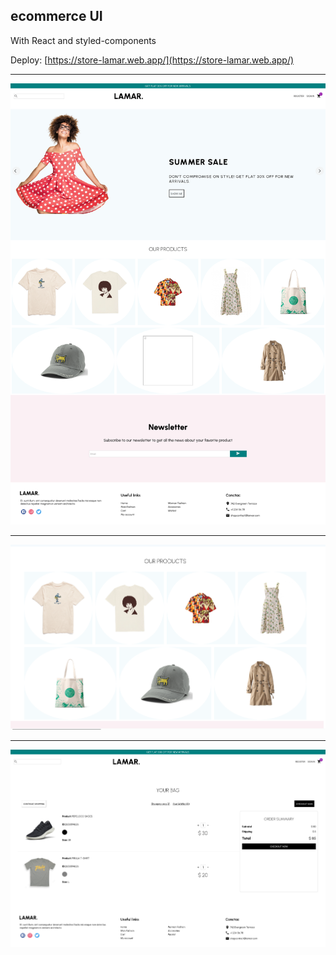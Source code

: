 ## ecommerce UI
With React and styled-components

Deploy: [https://store-lamar.web.app/](https://store-lamar.web.app/)

---
![](https://github.com/mareadelmar/ecommerce-react/blob/main/src/images/fancy-store.png?raw=true)

---
![](https://github.com/mareadelmar/ecommerce-react/blob/main/src/images/fancy-store2.png?raw=true)

---
![](https://github.com/mareadelmar/ecommerce-react/blob/main/src/images/fancy-store3.png?raw=true)